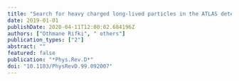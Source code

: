 ```yaml
---
title: "Search for heavy charged long-lived particles in the ATLAS detector in 36.1 fb$^-1$ of proton-proton collision data at $sqrts = 13$ TeV"
date: 2019-01-01
publishDate: 2020-04-11T12:00:02.684196Z
authors: ["Othmane Rifki", " others"]
publication_types: ["2"]
abstract: ""
featured: false
publication: "*Phys.Rev.D*"
doi: "10.1103/PhysRevD.99.092007"
---
```


